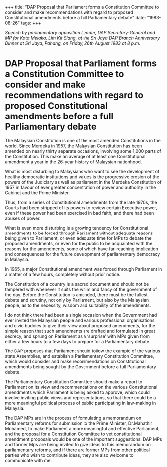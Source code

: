 +++ 
title: "DAP Proposal that Parliament forms a Constitution Committee to consider and make recommendations with regard to proposed Constitutional amendments before a full Parliamentary debate"
date: "1983-08-26"
tags:
+++

_Speech by parliamentary opposition Leader, DAP Secretary-General and MP for Kota Melaka, Lim Kit Siang, at the Sri Jaya DAP Branch Anniversary Dinner at Sri Jaya, Pahang, on Friday, 26th August 1983 at 8 p.m._

# DAP Proposal that Parliament forms a Constitution Committee to consider and make recommendations with regard to proposed Constitutional amendments before a full Parliamentary debate

The Malaysian Constitution is one of the most amended Constitutions in the world. Since Merdeka in 1957, the Malaysian Constitution has been amended on nearly thirty separate occasions, involving some 1,000 parts of the Constitution. This make an average of at least one Constitutipnal amendment a year in the 26-year history of Malaysian nationhood.</u>

What is most disturbing to Malaysians who want to see the development of healthy democratic institutions and values is the progressive erosion of the powers of the Judiciary as well as parliament in the Merdeka Constitution of 1957 in favour of ever greater concentration of power and authority in the Cabinet and the Prime Minister.

Thus, from a series of Constitutional amendments from the late 1970s, the Courts had been stripped of its powers to review certain Executive power, even if these power had been exercised in bad faith, and there had been abuses of power.

What is even more disturbing is a growing tendency for Constitutional amendments to be forced through Parliament without adequate reasons being given to Parliament, or even adequate time for MPs to debate the proposed amendments, or even for the public to be acquainted with the reasons for the amendments, some of which have far-reaching implication and consequences for the future development of parliamentary democracy in Malaysia.

In 1965, a major Constitutional amendment was forced through Parliament in a matter of a few hours, completely without prior notice.

The Constitution of a country is a sacred document and should not be tampered with whenever  it suits the whim and fancy of the government of the day. Before the Constitution is amended, there must be the fullest debate and scrutiny, not only by Parliament, but also by the Malaysian people, as to the necessity, wisdom and suitability of the amendments.

I do not think there had been a single occasion when the Government had ever invited the Malaysian people and various professional organisations and civic budoies to give their view about proposed amendments, for the simple reason that such amendments are drafted and formulated in great secrecy, and sprung on Parliament as a ‘surprise’ with MPs given from either a few hours to a few days to prepare for a Parliamentary debate.

The DAP proposes that Parliament should follow the example of the various state Assemblies, and establish a Parliamentary Constitution Committee, which would consider and make recommendations on Constitutional amendments being sought by the Government before a full Parliamentary debate.

The Parliamentary Constitution Committee should make a report to Parliament on its view and recommendations on the various Constitutional amendments which Parliament is being asked to approve, which could involve inviting public views and representations, so that there could be a more meaningful political process of public participating in law-making in Malaysia.

The DAP MPs are in the process of formulating a memorandum on Parliamentary reforms for submission to the Prime Minister, Dr.Mahathir Mohamed, to make Parliament a more meaningful and effective Parliament, and the proposal for a Constitution Committee to vet constitutional amendment proposals would be one of the important suggestions. DAP MPs and former Mps are being invited to give ideas to this memorandum on parliamentary reforms, and if there are former MPs from other political parties who wish to contribute ideas, they are also welcome to communicate with me.
 
